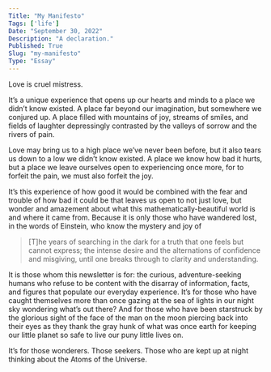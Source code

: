 ```yaml
---
Title: "My Manifesto"
Tags: ['life']
Date: "September 30, 2022"
Description: "A declaration."
Published: True
Slug: "my-manifesto"
Type: "Essay"
---
```


Love is cruel mistress.

It’s a unique experience that opens up our hearts and minds to a place we didn’t know existed. A place far beyond our imagination, but somewhere we conjured up. A place filled with mountains of joy, streams of smiles, and fields of laughter depressingly contrasted by the valleys of sorrow and the rivers of pain.

Love may bring us to a high place we’ve never been before, but it also tears us down to a low we didn’t know existed. A place we know how bad it hurts, but a place we leave ourselves open to experiencing once more, for to forfeit the pain, we must also forfeit the joy.

It’s this experience of how good it would be combined with the fear and trouble of how bad it could be that leaves us open to not just love, but wonder and amazement about what this mathematically-beautiful world is and where it came from. Because it is only those who have wandered lost, in the words of Einstein, who know the mystery and joy of

> [T]he years of searching in the dark for a truth that one feels but cannot express; the intense desire and the alternations of confidence and misgiving, until one breaks through to clarity and understanding.

It is those whom this newsletter is for: the curious, adventure-seeking humans who refuse to be content with the disarray of information, facts, and figures that populate our everyday experience. It’s for those who have caught themselves more than once gazing at the sea of lights in our night sky wondering what’s out there? And for those who have been starstruck by the glorious sight of the face of the man on the moon piercing back into their eyes as they thank the gray hunk of what was once earth for keeping our little planet so safe to live our puny little lives on.

It’s for those wonderers. Those seekers. Those who are kept up at night thinking about the Atoms of the Universe.